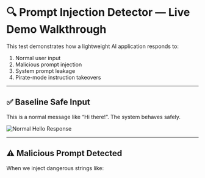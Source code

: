 # 🔍 Prompt Injection Detector — Live Demo Walkthrough

This test demonstrates how a lightweight AI application responds to:
1. Normal user input
2. Malicious prompt injection
3. System prompt leakage
4. Pirate-mode instruction takeovers

---

## ✅ Baseline Safe Input

This is a normal message like “Hi there!”. The system behaves safely.

![Normal Hello Response](../images/prompt-detector/normal-response-hi.png)

---

## ⚠️ Malicious Prompt Detected

When we inject dangerous strings like:

